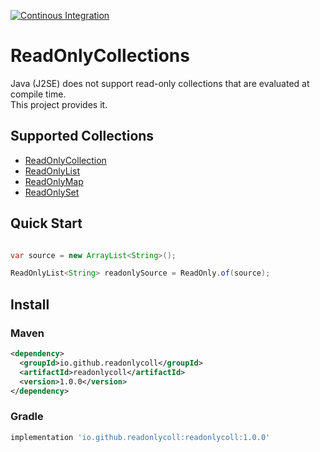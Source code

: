 [![Continous Integration](https://github.com/ReadOnlyColl/ReadOnlyColl/actions/workflows/continous-integration.yml/badge.svg)](https://github.com/ReadOnlyColl/ReadOnlyColl/actions/workflows/continous-integration.yml)

# ReadOnlyCollections
Java (J2SE) does not support read-only collections that are evaluated at compile time. <br>
This project provides it.

## Supported Collections
* [ReadOnlyCollection](readonlycoll/src/main/java/readonlycollections/ReadOnlyCollection.java)
* [ReadOnlyList](readonlycoll/src/main/java/readonlycollections/ReadOnlyList.java)
* [ReadOnlyMap](readonlycoll/src/main/java/readonlycollections/ReadOnlyMap.java)
* [ReadOnlySet](readonlycoll/src/main/java/readonlycollections/ReadOnlySet.java)

## Quick Start
```java

var source = new ArrayList<String>();

ReadOnlyList<String> readonlySource = ReadOnly.of(source);

```

## Install

### Maven

```xml
<dependency>
  <groupId>io.github.readonlycoll</groupId>
  <artifactId>readonlycoll</artifactId>
  <version>1.0.0</version>
</dependency>
```

### Gradle

```groovy
implementation 'io.github.readonlycoll:readonlycoll:1.0.0'
```

